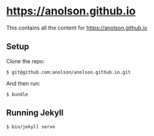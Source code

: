 # https://anolson.github.io

This contains all the content for https://anolson.github.io

## Setup

Clone the repo:

```
$ git@github.com:anolson/anolson.github.io.git
```
And then run:

```
$ bundle
```

## Running Jekyll

```
$ bin/jekyll serve
```
